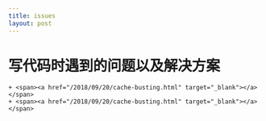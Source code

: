 ```yaml
---
title: issues
layout: post
---
```


# **写代码时遇到的问题以及解决方案**

    + <span><a href="/2018/09/20/cache-busting.html" target="_blank"></a></span>
    + <span><a href="/2018/09/20/cache-busting.html" target="_blank"></a></span>